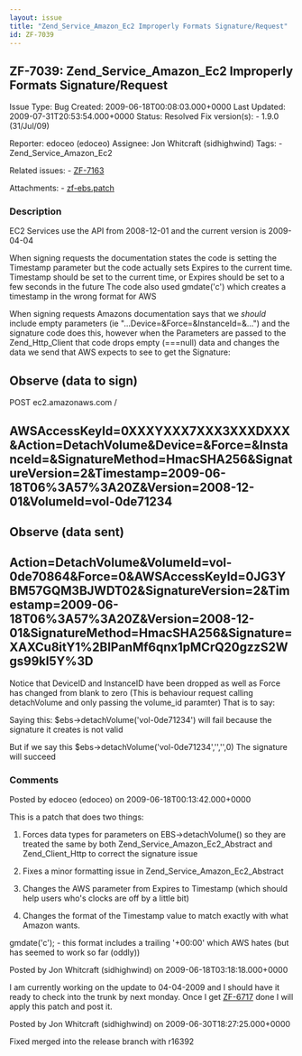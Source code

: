 ```yaml
---
layout: issue
title: "Zend_Service_Amazon_Ec2 Improperly Formats Signature/Request"
id: ZF-7039
---
```


ZF-7039: Zend\_Service\_Amazon\_Ec2 Improperly Formats Signature/Request
------------------------------------------------------------------------

 Issue Type: Bug Created: 2009-06-18T00:08:03.000+0000 Last Updated: 2009-07-31T20:53:54.000+0000 Status: Resolved Fix version(s): - 1.9.0 (31/Jul/09)
 
 Reporter:  edoceo (edoceo)  Assignee:  Jon Whitcraft (sidhighwind)  Tags: - Zend\_Service\_Amazon\_Ec2
 
 Related issues: - [ZF-7163](/issues/browse/ZF-7163)
 
 Attachments: - [zf-ebs.patch](/issues/secure/attachment/12021/zf-ebs.patch)
 
### Description

EC2 Services use the API from 2008-12-01 and the current version is 2009-04-04

When signing requests the documentation states the code is setting the Timestamp parameter but the code actually sets Expires to the current time. Timestamp should be set to the current time, or Expires should be set to a few seconds in the future The code also used gmdate('c') which creates a timestamp in the wrong format for AWS

When signing requests Amazons documentation says that we _should_ include empty parameters (ie "...Device=&Force=&InstanceId=&...") and the signature code does this, however when the Parameters are passed to the Zend\_Http\_Client that code drops empty (===null) data and changes the data we send that AWS expects to see to get the Signature:

Observe (data to sign)
----------------------

POST ec2.amazonaws.com /

AWSAccessKeyId=0XXXYXXX7XXX3XXXDXXX&Action=DetachVolume&Device=&Force=&InstanceId=&SignatureMethod=HmacSHA256&SignatureVersion=2&Timestamp=2009-06-18T06%3A57%3A20Z&Version=2008-12-01&VolumeId=vol-0de71234
------------------------------------------------------------------------------------------------------------------------------------------------------------------------------------------------------------

Observe (data sent)
-------------------

Action=DetachVolume&VolumeId=vol-0de70864&Force=0&AWSAccessKeyId=0JG3YBM57GQM3BJWDT02&SignatureVersion=2&Timestamp=2009-06-18T06%3A57%3A20Z&Version=2008-12-01&SignatureMethod=HmacSHA256&Signature=XAXCu8itY1%2BIPanMf6qnx1pMCrQ20gzzS2Wgs99kl5Y%3D
----------------------------------------------------------------------------------------------------------------------------------------------------------------------------------------------------------------------------------------------------

Notice that DeviceID and InstanceID have been dropped as well as Force has changed from blank to zero (This is behaviour request calling detachVolume and only passing the volume\_id paramter) That is to say:

Saying this: $ebs->detachVolume('vol-0de71234') will fail because the signature it creates is not valid

But if we say this $ebs->detachVolume('vol-0de71234','','',0) The signature will succeed

 

 

### Comments

Posted by edoceo (edoceo) on 2009-06-18T00:13:42.000+0000

This is a patch that does two things:

1) Forces data types for parameters on EBS->detachVolume() so they are treated the same by both Zend\_Service\_Amazon\_Ec2\_Abstract and Zend\_Client\_Http to correct the signature issue

2) Fixes a minor formatting issue in Zend\_Service\_Amazon\_Ec2\_Abstract

3) Changes the AWS parameter from Expires to Timestamp (which should help users who's clocks are off by a little bit)

4) Changes the format of the Timestamp value to match exactly with what Amazon wants.

gmdate('c'); - this format includes a trailing '+00:00' which AWS hates (but has seemed to work so far (oddly))

 

 

Posted by Jon Whitcraft (sidhighwind) on 2009-06-18T03:18:18.000+0000

I am currently working on the update to 04-04-2009 and I should have it ready to check into the trunk by next monday. Once I get [ZF-6717](http://framework.zend.com/issues/browse/ZF-6717) done I will apply this patch and post it.

 

 

Posted by Jon Whitcraft (sidhighwind) on 2009-06-30T18:27:25.000+0000

Fixed merged into the release branch with r16392

 

 